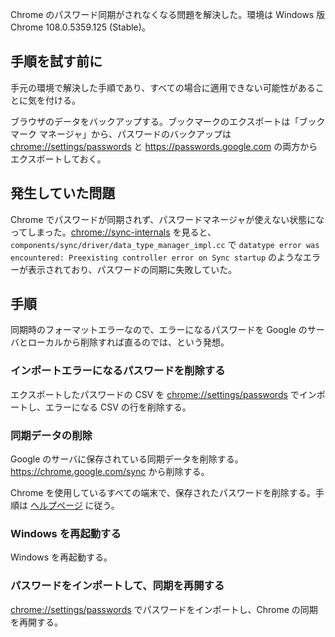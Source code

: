 Chrome のパスワード同期がされなくなる問題を解決した。環境は Windows 版 Chrome 108.0.5359.125 (Stable)。

## 手順を試す前に

手元の環境で解決した手順であり、すべての場合に適用できない可能性があることに気を付ける。

ブラウザのデータをバックアップする。ブックマークのエクスポートは「ブックマーク マネージャ」から、パスワードのバックアップは <chrome://settings/passwords> と <https://passwords.google.com> の両方からエクスポートしておく。

## 発生していた問題

Chrome でパスワードが同期されず、パスワードマネージャが使えない状態になってしまった。<chrome://sync-internals> を見ると、`components/sync/driver/data_type_manager_impl.cc` で `datatype error was encountered: Preexisting controller error on Sync startup` のようなエラーが表示されており、パスワードの同期に失敗していた。

## 手順

同期時のフォーマットエラーなので、エラーになるパスワードを Google のサーバとローカルから削除すれば直るのでは、という発想。

### インポートエラーになるパスワードを削除する

エクスポートしたパスワードの CSV を <chrome://settings/passwords> でインポートし、エラーになる CSV の行を削除する。

### 同期データの削除

Google のサーバに保存されている同期データを削除する。<https://chrome.google.com/sync> から削除する。

Chrome を使用しているすべての端末で、保存されたパスワードを削除する。手順は [ヘルプページ](https://support.google.com/chrome/answer/2392709?hl=ja) に従う。

### Windows を再起動する

Windows を再起動する。

### パスワードをインポートして、同期を再開する

<chrome://settings/passwords> でパスワードをインポートし、Chrome の同期を再開する。
